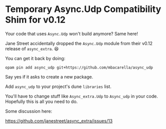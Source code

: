 Temporary Async.Udp Compatibility Shim for v0.12
=================

Your code that uses `Async.Udp` won't build anymore?  Same here!

Jane Street accidentally dropped the `Async.Udp` module from their v0.12 release of `async_extra`. :laughing:

You can get it back by doing:

  `opam pin add async_udp git+https://github.com/mbacarella/async_udp`

Say yes if it asks to create a new package.

Add `async_udp` to your project's dune `libraries` list.

You'll have to change stuff like `Async_extra.Udp` to `Async_udp` in your code.  Hopefully this is all you need to do.

Some discussion here:

https://github.com/janestreet/async_extra/issues/13
